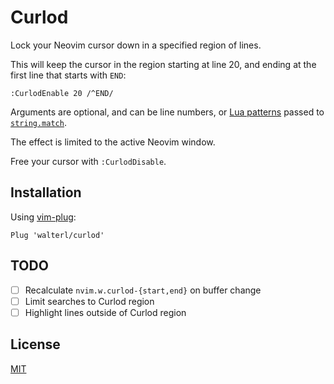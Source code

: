 # Curlod

Lock your Neovim cursor down in a specified region of lines.

This will keep the cursor in the region starting at line 20, and ending at the
first line that starts with `END`:

```
:CurlodEnable 20 /^END/
```

Arguments are optional, and can be line numbers, or [Lua patterns](https://www.lua.org/pil/20.2.html) passed to [`string.match`](https://www.lua.org/pil/20.1.html).

The effect is limited to the active Neovim window.

Free your cursor with `:CurlodDisable`.

## Installation
Using [vim-plug](https://github.com/junegunn/vim-plug):

```viml
Plug 'walterl/curlod'
```

## TODO
- [ ] Recalculate `nvim.w.curlod-{start,end}` on buffer change
- [ ] Limit searches to Curlod region
- [ ] Highlight lines outside of Curlod region

## License
[MIT](./LICENSE.md)
